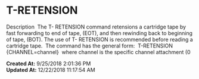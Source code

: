 # T-RETENSION

Description  The T- RETENSION command retensions a cartridge tape by fast forwarding to end of tape, (EOT), and then rewinding back to beginning of tape, (BOT). The use of T- RETENSION is recommended before reading a cartridge tape.  The command has the general form:  T-RETENSION {CHANNEL=channel}  where channel is the specific channel attachment (0  

**Created At:** 9/25/2018 2:01:36 PM  
**Updated At:** 12/22/2018 11:17:54 AM  

